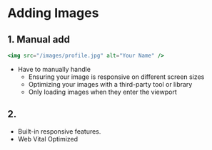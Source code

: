 # Adding Images

## 1. Manual add
```jsx
<img src="/images/profile.jpg" alt="Your Name" />
```
- Have to manually handle
    - Ensuring your image is responsive on different screen sizes
    - Optimizing your images with a third-party tool or library
    - Only loading images when they enter the viewport

## 2. <Image/>
- Built-in responsive features.
- Web Vital Optimized

